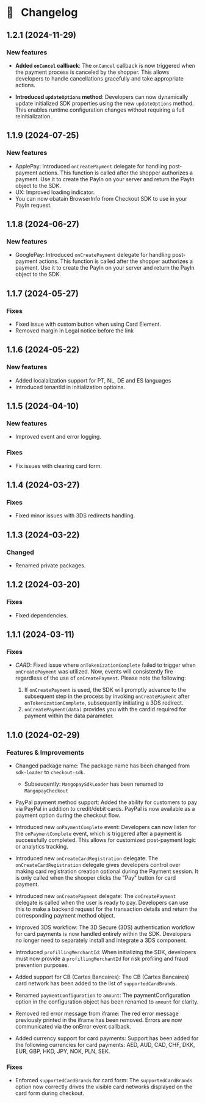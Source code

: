 # 🔀 &nbsp; Changelog

## 1.2.1 (2024-11-29)

### New features

- **Added `onCancel` callback**: The `onCancel` callback is now triggered when the payment process is canceled by the shopper. This allows developers to handle cancellations gracefully and take appropriate actions.

- **Introduced `updateOptions` method**: Developers can now dynamically update initialized SDK properties using the new `updateOptions` method. This enables runtime configuration changes without requiring a full reinitialization.

## 1.1.9 (2024-07-25)

### New features

- ApplePay: Introduced `onCreatePayment` delegate for handling post-payment actions. This function is called after the shopper authorizes a payment. Use it to create the PayIn on your server and return the PayIn object to the SDK.
- UX: Improved loading indicator.
- You can now obatain BrowserInfo from Checkout SDK to use in your PayIn request.

## 1.1.8 (2024-06-27)

### New features

- GooglePay: Introduced `onCreatePayment` delegate for handling post-payment actions. This function is called after the shopper authorizes a payment. Use it to create the PayIn on your server and return the PayIn object to the SDK.

## 1.1.7 (2024-05-27)

### Fixes

- Fixed issue with custom button when using Card Element.
- Removed margin in Legal notice before the link

## 1.1.6 (2024-05-22)

### New features

- Added localalization support for PT, NL, DE and ES languages
- Introduced tenantId in initialization optioins.

## 1.1.5 (2024-04-10)

### New features

- Improved event and error logging.

### Fixes

- Fix issues with clearing card form.

## 1.1.4 (2024-03-27)

### Fixes

- Fixed minor issues with 3DS redirects handling.

## 1.1.3 (2024-03-22)

### Changed

- Renamed private packages.

## 1.1.2 (2024-03-20)

### Fixes

- Fixed dependencies.

## 1.1.1 (2024-03-11)

### Fixes

- _CARD_: Fixed issue where `onTokenizationComplete` failed to trigger when `onCreatePayment` was utilized. Now, events will consistently fire regardless of the use of `onCreatePayment`. Please note the following:

  1. If `onCreatePayment` is used, the SDK will promptly advance to the subsequent step in the process by invoking `onCreatePayment` after `onTokenizationComplete`, subsequently initiating a 3DS redirect.
  2. `onCreatePayment(data)` provides you with the cardId required for payment within the data parameter.

## 1.1.0 (2024-02-29)

### Features & Improvements

- Changed package name: The package name has been changed from `sdk-loader` to `checkout-sdk`.

  - Subseuqently: `MangopaySdkLoader` has been renamed to `MangopayCheckout`

- PayPal payment method support: Added the ability for customers to pay via PayPal in addition to credit/debit cards. PayPal is now available as a payment option during the checkout flow.
- Introduced new `onPaymentComplete` event: Developers can now listen for the `onPaymentComplete` event, which is triggered after a payment is successfully completed. This allows for customized post-payment logic or analytics tracking.
- Introduced new `onCreateCardRegistration` delegate: The `onCreateCardRegistration` delegate gives developers control over making card registration creation optional during the Payment session. It is only called when the shooper clicks the "Pay" button for card payment.
- Introduced new `onCreatePayment` delegate: The `onCreatePayment` delegate is called when the user is ready to pay. Developers can use this to make a backend request for the transaction details and return the corresponding payment method object.
- Improved 3DS workflow: The 3D Secure (3DS) authentication workflow for card payments is now handled entirely within the SDK. Developers no longer need to separately install and integrate a 3DS component.
- Introduced `profillingMerchantId`: When initializing the SDK, developers must now provide a `profillingMerchantId` for risk profiling and fraud prevention purposes.
- Added support for CB (Cartes Bancaires): The CB (Cartes Bancaires) card network has been added to the list of `supportedCardBrands`.
- Renamed `paymentConfiguration` to `amount`: The paymentConfiguration option in the configuration object has been renamed to `amount` for clarity.
- Removed red error message from iframe: The red error message previously printed in the iframe has been removed. Errors are now communicated via the onError event callback.

- Added currency support for card payments: Support has been added for the following currencies for card payments: AED, AUD, CAD, CHF, DKK, EUR, GBP, HKD, JPY, NOK, PLN, SEK.

### Fixes

- Enforced `supportedCardBrands` for card form: The `supportedCardBrands` option now correctly drives the visible card networks displayed on the card form during checkout.
